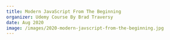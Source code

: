 ```yaml
---
title: Modern JavaScript From The Beginning
organizer: Udemy Course By Brad Traversy
date: Aug 2020
image: /images/2020-modern-javscript-from-the-beginning.jpg
---
```

